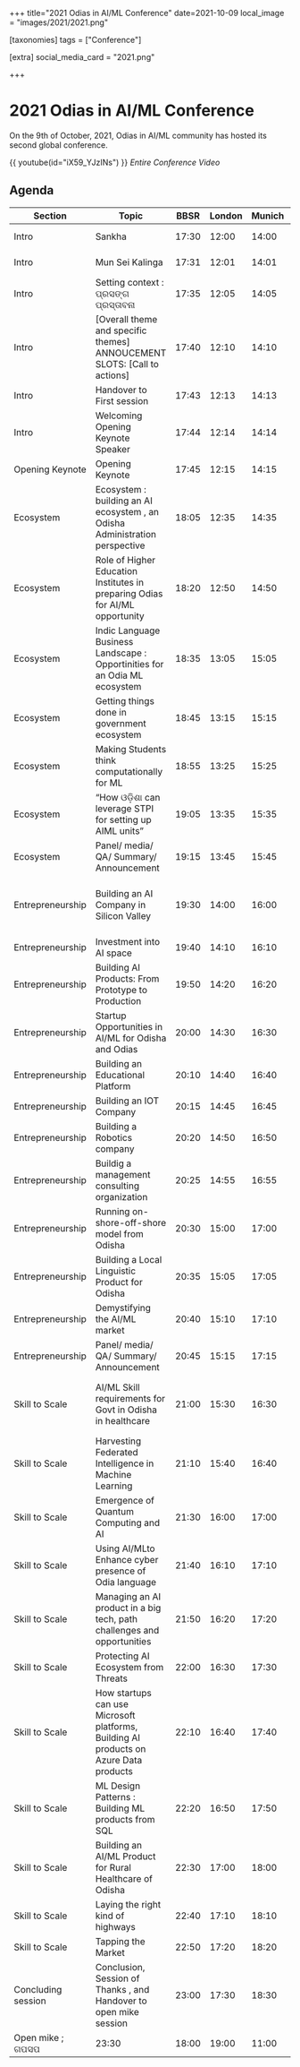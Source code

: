 +++
title="2021 Odias in AI/ML Conference"
date=2021-10-09
local_image = "images/2021/2021.png"

[taxonomies]
tags = ["Conference"]

[extra]
social_media_card = "2021.png"

+++

# 2021 Odias in AI/ML Conference

On the 9th of October, 2021, Odias in AI/ML community has hosted its second global conference.

{{ youtube(id="iX59_YJzINs") }}
_Entire Conference Video_

## Agenda

| Section            | Topic                                                                                 | BBSR  | London | Munich | SFO   | NY           | Speakers                                | Moderators                               |
| ------------------ | ------------------------------------------------------------------------------------- | ----- | ------ | ------ | ----- | ------------ | --------------------------------------- | ---------------------------------------- |
| Intro              | Sankha                                                                                | 17:30 | 12:00  | 14:00  | 5:00  | 8:00         | Sankha                                  | Shyamanuja Das                           |
| Intro              | Mun Sei Kalinga                                                                       | 17:31 | 12:01  | 14:01  | 5:01  | 8:01         | Mu Sei Kalinga Audio Play               |                                          |
| Intro              | Setting context : ପ୍ରସଙ୍ଗ ପ୍ରସ୍ତାବନା                                                  | 17:35 | 12:05  | 14:05  | 5:05  | 8:05         | Anjan Kumar Panda                       |                                          |
| Intro              | [Overall theme and specific themes] ANNOUCEMENT SLOTS: [Call to actions]              | 17:40 | 12:10  | 14:10  | 5:10  | 8:10         | Abhijeet Parida                         |                                          |
| Intro              | Handover to First session                                                             | 17:43 | 12:13  | 14:13  | 5:13  | 8:13         | Anjan Kumar Panda                       |                                          |
| Intro              | Welcoming Opening Keynote Speaker                                                     | 17:44 | 12:14  | 14:14  | 5:14  | 8:14         | Shyamanuja Das                          |                                          |
| Opening Keynote    | Opening Keynote                                                                       | 17:45 | 12:15  | 14:15  | 5:15  | 8:15         | Dr. Amar Pattnaik                       |                                          |
| Ecosystem          | Ecosystem : building an AI ecosystem , an Odisha Administration perspective           | 18:05 | 12:35  | 14:35  | 5:35  | 8:35         | Manoj Mishra                            |                                          |
| Ecosystem          | Role of Higher Education Institutes in preparing Odias for AI/ML opportunity          | 18:20 | 12:50  | 14:50  | 5:50  | 8:50         | Dr. Ashok Kumar Mahapatra               |                                          |
| Ecosystem          | Indic Language Business Landscape : Opportinities for an Odia ML ecosystem            | 18:35 | 13:05  | 15:05  | 6:05  | 9:05         | Arvind Pani                             |                                          |
| Ecosystem          | Getting things done in government ecosystem                                           | 18:45 | 13:15  | 15:15  | 6:15  | 9:15         | Debabrata Nayak                         |                                          |
| Ecosystem          | Making Students think computationally for ML                                          | 18:55 | 13:25  | 15:25  | 6:25  | 9:25         | Prof. Dr. Suprava Pattanaik             |                                          |
| Ecosystem          | “How ଓଡ଼ିଶା can leverage STPI for setting up AIML units”                              | 19:05 | 13:35  | 15:35  | 6:35  | 9:35         | Manas Panda                             |                                          |
| Ecosystem          | Panel/ media/ QA/ Summary/ Announcement                                               | 19:15 | 13:45  | 15:45  | 6:45  | 9:45         | Panel/ media/ QA/ Summary/ Announcement |                                          |
| Entrepreneurship   | Building an AI Company in Silicon Valley                                              | 19:30 | 14:00  | 16:00  | 7:00  | 10:00        | Prasanta Behera                         | Anjan Kumar Panda & Santosh Panda        |
| Entrepreneurship   | Investment into AI space                                                              | 19:40 | 14:10  | 16:10  | 7:10  | 10:10        | Priyanka Pani                           |                                          |
| Entrepreneurship   | Building AI Products: From Prototype to Production                                    | 19:50 | 14:20  | 16:20  | 7:20  | 10:20        | Amarjeet Sahoo                          |                                          |
| Entrepreneurship   | Startup Opportunities in AI/ML for Odisha and Odias                                   | 20:00 | 14:30  | 16:30  | 7:30  | 10:30        | Dr Manisha Acharya                      |                                          |
| Entrepreneurship   | Building an Educational Platform                                                      | 20:10 | 14:40  | 16:40  | 7:40  | 10:40        | Chandrahas Panigrahi                    |                                          |
| Entrepreneurship   | Building an IOT Company                                                               | 20:15 | 14:45  | 16:45  | 7:45  | 10:45        | Sambit Prasad Kar                       |                                          |
| Entrepreneurship   | Building a Robotics company                                                           | 20:20 | 14:50  | 16:50  | 7:50  | 10:50        | SakyaSingh Mohapatra                    |                                          |
| Entrepreneurship   | Buildig a management consulting organization                                          | 20:25 | 14:55  | 16:55  | 7:55  | 10:55        | Manoj Kumar Nayak                       |                                          |
| Entrepreneurship   | Running on-shore-off-shore model from Odisha                                          | 20:30 | 15:00  | 17:00  | 8:00  | 11:00        | Sam Biswal                              |                                          |
| Entrepreneurship   | Building a Local Linguistic Product for Odisha                                        | 20:35 | 15:05  | 17:05  | 8:05  | 11:05        | Akash Roshan Mund                       |                                          |
| Entrepreneurship   | Demystifying the AI/ML market                                                         | 20:40 | 15:10  | 17:10  | 8:10  | 11:10        | Chidananda Khatua                       |                                          |
| Entrepreneurship   | Panel/ media/ QA/ Summary/ Announcement                                               | 20:45 | 15:15  | 17:15  | 8:15  | 11:15        | QA/Summary/Panel Disc                   |                                          |
| Skill to Scale     | AI/ML Skill requirements for Govt in Odisha in healthcare                             | 21:00 | 15:30  | 16:30  | 8:30  | 11:30        | Dr Sanghamitra Pati                     | Dr. Pragyasmita Nayak & Kirtisundar Sahu |
| Skill to Scale     | Harvesting Federated Intelligence in Machine Learning                                 | 21:10 | 15:40  | 16:40  | 8:40  | 11:40        | Prof. Prasant Mohapatra                 |                                          |
| Skill to Scale     | Emergence of Quantum Computing and AI                                                 | 21:30 | 16:00  | 17:00  | 9:00  | 12:00        | Sudeepta Maharana                       |                                          |
| Skill to Scale     | Using AI/MLto Enhance cyber presence of Odia language                                 | 21:40 | 16:10  | 17:10  | 9:10  | 12:10        | Manoj Patra                             |                                          |
| Skill to Scale     | Managing an AI product in a big tech, path challenges and opportunities               | 21:50 | 16:20  | 17:20  | 9:20  | 12:20        | Debu Panda                              |                                          |
| Skill to Scale     | Protecting AI Ecosystem from Threats                                                  | 22:00 | 16:30  | 17:30  | 9:30  | 12:30        | Swati Satpathy                          |                                          |
| Skill to Scale     | How startups can use Microsoft platforms, Building AI products on Azure Data products | 22:10 | 16:40  | 17:40  | 9:40  | 12:40        | Sunil Sabat                             |                                          |
| Skill to Scale     | ML Design Patterns : Building ML products from SQL                                    | 22:20 | 16:50  | 17:50  | 9:50  | 12:50        | Valliappa Lakshmanan                    |                                          |
| Skill to Scale     | Building an AI/ML Product for Rural Healthcare of Odisha                              | 22:30 | 17:00  | 18:00  | 10:00 | 13:00        | Dr Aviseka Acharya                      |                                          |
| Skill to Scale     | Laying the right kind of highways                                                     | 22:40 | 17:10  | 18:10  | 10:10 | 13:10        | Vivek Pani                              |                                          |
| Skill to Scale     | Tapping the Market                                                                    | 22:50 | 17:20  | 18:20  | 10:20 | 13:20        | Ambika Sukla                            |                                          |
| Concluding session | Conclusion, Session of Thanks , and Handover to open mike session                     | 23:00 | 17:30  | 18:30  | 10:30 | 13:30        | Pradeepta Mishra                        |                                          |
| Open mike ; ଗପସପ   | 23:30                                                                                 | 18:00 | 19:00  | 11:00  | 14:00 | Damodar Sahu |                                         |
